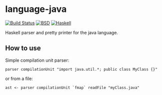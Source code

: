 language-java 
=============

[![Build Status](https://travis-ci.org/vincenthz/language-java.png?branch=master)](https://travis-ci.org/vincenthz/language-java)
[![BSD](http://b.repl.ca/v1/license-BSD-blue.png)](http://en.wikipedia.org/wiki/BSD_licenses)
[![Haskell](http://b.repl.ca/v1/language-haskell-lightgrey.png)](http://haskell.org)

Haskell parser and pretty printer for the java language.


How to use
----------

Simple compilation unit parser:

    parser compilationUnit "import java.util.*; public class MyClass {}"

or from a file:

    ast <- parser compilationUnit `fmap` readFile "myClass.java"
